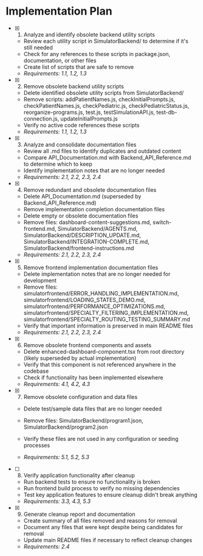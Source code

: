 # Implementation Plan

- [x] 1. Analyze and identify obsolete backend utility scripts

  - Review each utility script in SimulatorBackend/ to determine if it's still needed
  - Check for any references to these scripts in package.json, documentation, or other files
  - Create list of scripts that are safe to remove
  - _Requirements: 1.1, 1.2, 1.3_

- [x] 2. Remove obsolete backend utility scripts

  - Delete identified obsolete utility scripts from SimulatorBackend/
  - Remove scripts: addPatientNames.js, checkInitialPrompts.js, checkPatientNames.js, checkPediatric.js, checkPediatricStatus.js, reorganize-programs.js, test.js, testSimulationAPI.js, test-db-connection.js, updateInitialPrompts.js
  - Verify no active code references these scripts
  - _Requirements: 1.1, 1.2, 1.3_

- [x] 3. Analyze and consolidate documentation files

  - Review all .md files to identify duplicates and outdated content
  - Compare API_Documentation.md with Backend_API_Reference.md to determine which to keep
  - Identify implementation notes that are no longer needed
  - _Requirements: 2.1, 2.2, 2.3, 2.4_

- [x] 4. Remove redundant and obsolete documentation files

  - Delete API_Documentation.md (superseded by Backend_API_Reference.md)
  - Remove implementation completion documentation files
  - Delete empty or obsolete documentation files
  - Remove files: dashboard-content-suggestions.md, switch-frontend.md, SimulatorBackend/AGENTS.md, SimulatorBackend/DESCRIPTION_UPDATE.md, SimulatorBackend/INTEGRATION-COMPLETE.md, SimulatorBackend/frontend-instructions.md
  - _Requirements: 2.1, 2.2, 2.3, 2.4_

- [x] 5. Remove frontend implementation documentation files

  - Delete implementation notes that are no longer needed for development
  - Remove files: simulatorfrontend/ERROR_HANDLING_IMPLEMENTATION.md, simulatorfrontend/LOADING_STATES_DEMO.md, simulatorfrontend/PERFORMANCE_OPTIMIZATIONS.md, simulatorfrontend/SPECIALTY_FILTERING_IMPLEMENTATION.md, simulatorfrontend/SPECIALTY_ROUTING_TESTING_SUMMARY.md
  - Verify that important information is preserved in main README files
  - _Requirements: 2.1, 2.2, 2.3, 2.4_

- [x] 6. Remove obsolete frontend components and assets

  - Delete enhanced-dashboard-component.tsx from root directory (likely superseded by actual implementation)
  - Verify that this component is not referenced anywhere in the codebase
  - Check if functionality has been implemented elsewhere
  - _Requirements: 4.1, 4.2, 4.3_

- [x] 7. Remove obsolete configuration and data files

  - Delete test/sample data files that are no longer needed

  - Remove files: SimulatorBackend/program1.json, SimulatorBackend/program2.json
  - Verify these files are not used in any configuration or seeding processes
  - _Requirements: 5.1, 5.2, 5.3_

- [ ] 8. Verify application functionality after cleanup

  - Run backend tests to ensure no functionality is broken
  - Run frontend build process to verify no missing dependencies
  - Test key application features to ensure cleanup didn't break anything
  - _Requirements: 3.3, 4.3, 5.3_

- [x] 9. Generate cleanup report and documentation

  - Create summary of all files removed and reasons for removal
  - Document any files that were kept despite being candidates for removal
  - Update main README files if necessary to reflect cleanup changes
  - _Requirements: 2.4_

